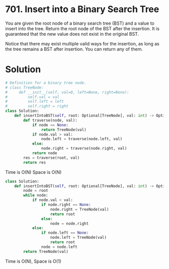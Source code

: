 # 701. Insert into a Binary Search Tree

You are given the root node of a binary search tree (BST) and a value to insert into the tree. Return the root node of the BST after the insertion. It is guaranteed that the new value does not exist in the original BST.

Notice that there may exist multiple valid ways for the insertion, as long as the tree remains a BST after insertion. You can return any of them.

# Solution

```python
# Definition for a binary tree node.
# class TreeNode:
#     def __init__(self, val=0, left=None, right=None):
#         self.val = val
#         self.left = left
#         self.right = right
class Solution:
    def insertIntoBST(self, root: Optional[TreeNode], val: int) -> Optional[TreeNode]:
        def traverse(node, val):
            if node == None:
                return TreeNode(val)
            if node.val > val:
                node.left = traverse(node.left, val)
            else:
                node.right = traverse(node.right, val)
            return node
        res = traverse(root, val)
        return res

```
Time  is O(N) Space is O(N)

```python
class Solution:
    def insertIntoBST(self, root: Optional[TreeNode], val: int) -> Optional[TreeNode]:
        node = root
        while node:
            if node.val < val:
                if node.right == None:
                    node.right = TreeNode(val)
                    return root
                else:
                    node = node.right
            else:
                if node.left == None:
                    node.left = TreeNode(val)
                    return root
                node = node.left
        return TreeNode(val)
```

Time is O(N), Space is O(1)